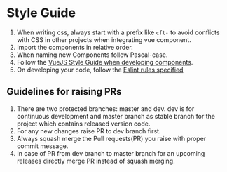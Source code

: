 # Style Guide

1. When writing css, always start with a prefix like `cft-` to avoid conflicts
with CSS in other projects when integrating vue component.
2. Import the components in relative order.
3. When naming new Components follow Pascal-case.
4. Follow the [VueJS Style Guide when developing components](https://vuejs.org/v2/style-guide/).
5. On developing your code, follow the [Eslint rules specified](../.eslintrc.js)

## Guidelines for raising PRs

1. There are two protected branches: master and dev. dev is for continuous development
and master branch as stable branch for the project which contains released version code.
2. For any new changes raise PR to dev branch first.
3. Always squash merge the Pull requests(PR) you raise with proper commit message.
4. In case of PR from dev branch to master branch for an upcoming releases directly 
merge PR instead of squash merging.
